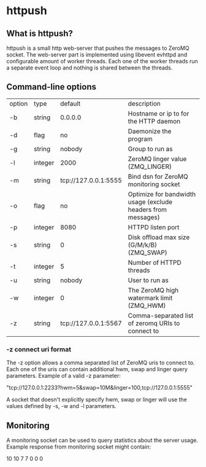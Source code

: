 httpush
=======

What is httpush?
----------------

httpush is a small http web-server that pushes the messages to ZeroMQ socket.
The web-server part is implemented using libevent evhttpd and configurable
amount of worker threads. Each one of the worker threads run a separate event
loop and nothing is shared between the threads.

Command-line options
--------------------

<table>
	<tr>
		<td> option </td><td> type </td><td> default </td><td> description </td>
	</tr>
    <tr>
		<td> -b </td><td> string </td><td> 0.0.0.0 </td><td> Hostname or ip to for the HTTP daemon </td>
	</tr>
    <tr>
		<td> -d </td><td> flag </td><td> no </td><td> Daemonize the program </td>
	</tr>    
    <tr>     
		<td> -g </td><td> string </td><td> nobody </td><td> Group to run as </td>
	</tr>
    <tr>     
		<td> -l </td><td> integer </td><td> 2000 </td><td> ZeroMQ linger value (ZMQ_LINGER) </td>
	</tr>                         
    <tr>                          
		<td> -m </td><td> string </td><td> tcp://127.0.0.1:5555 </td><td> Bind dsn for ZeroMQ monitoring socket </td>
	</tr>                         
    <tr>                          
		<td> -o </td><td> flag </td><td> no </td><td> Optimize for bandwidth usage (exclude headers from messages) </td>
	</tr>
    <tr>     
		<td> -p </td><td> integer </td><td> 8080 </td><td> HTTPD listen port </td>
	</tr>                         
    <tr>                          
		<td> -s </td><td> string </td><td> 0 </td><td> Disk offload max size (G/M/k/B) (ZMQ_SWAP) </td>
	</tr>                         
    <tr>                          
		<td> -t </td><td> integer </td><td> 5 </td><td> Number of HTTPD threads </td>
	</tr>
    <tr>     
		<td> -u </td><td> string </td><td> nobody </td><td> User to run as </td>
	</tr>                         
    <tr>                          
		<td> -w </td><td> integer </td><td> 0 </td><td> The ZeroMQ high watermark limit (ZMQ_HWM) </td>
	</tr>                         
    <tr>                          
		<td> -z </td><td> string </td><td> tcp://127.0.0.1:5567 </td><td> Comma-separated list of zeromq URIs to connect to </td>
	</tr>
</table>
			

### -z connect uri format ###

The -z option allows a comma separated list of ZeroMQ uris to connect to.
Each one of the uris can contain additional hwm, swap and linger query
parameters. Example of a valid -z parameter:

"tcp://127.0.0.1:2233?hwm=5&swap=10M&linger=100,tcp://127.0.0.1:5555"

A socket that doesn't explicitly specify hwm, swap or linger will use the 
values defined by -s, -w and -l parameters.

Monitoring
----------

A monitoring socket can be used to query statistics about the server usage.
Example response from monitoring socket might contain:

<?xml version="1.0" encoding="UTF-8" ?>
<httpush>
   <statistics>
     <threads>10</threads>
     <responses>10</responses>
     <requests>7</requests>
     <status code="200">7</status>
     <status code="404">0</status>
     <status code="412">0</status>
     <status code="503">0</status>
   </statistics>
</httpush>

